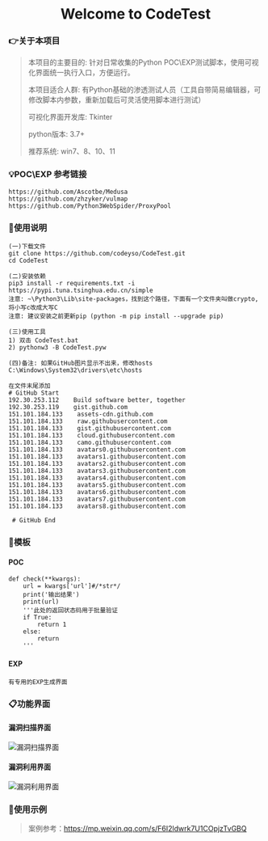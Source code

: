 <h1 align="center" >Welcome to CodeTest</h1>

### :point_right:关于本项目

>本项目的主要目的: 针对日常收集的Python POC\EXP测试脚本，使用可视化界面统一执行入口，方便运行。
>
>本项目适合人群: 有Python基础的渗透测试人员（工具自带简易编辑器，可修改脚本内参数，重新加载后可灵活使用脚本进行测试）
>
>可视化界面开发库: Tkinter
>
>python版本: 3.7+
>
>推荐系统: win7、8、10、11

### :bulb:POC\EXP 参考链接

```
https://github.com/Ascotbe/Medusa
https://github.com/zhzyker/vulmap
https://github.com/Python3WebSpider/ProxyPool
```


### :book:使用说明

```
(一)下载文件
git clone https://github.com/codeyso/CodeTest.git
cd CodeTest

(二)安装依赖
pip3 install -r requirements.txt -i https://pypi.tuna.tsinghua.edu.cn/simple
注意: ~\Python3\Lib\site-packages，找到这个路径，下面有一个文件夹叫做crypto,将小写c改成大写C
注意: 建议安装之前更新pip (python -m pip install --upgrade pip)

(三)使用工具
1) 双击 CodeTest.bat
2) pythonw3 -B CodeTest.pyw

(四)备注: 如果GitHub图片显示不出来，修改hosts
C:\Windows\System32\drivers\etc\hosts

在文件末尾添加
# GitHub Start 
192.30.253.112    Build software better, together 
192.30.253.119    gist.github.com
151.101.184.133    assets-cdn.github.com
151.101.184.133    raw.githubusercontent.com
151.101.184.133    gist.githubusercontent.com
151.101.184.133    cloud.githubusercontent.com
151.101.184.133    camo.githubusercontent.com
151.101.184.133    avatars0.githubusercontent.com
151.101.184.133    avatars1.githubusercontent.com
151.101.184.133    avatars2.githubusercontent.com
151.101.184.133    avatars3.githubusercontent.com
151.101.184.133    avatars4.githubusercontent.com
151.101.184.133    avatars5.githubusercontent.com
151.101.184.133    avatars6.githubusercontent.com
151.101.184.133    avatars7.githubusercontent.com
151.101.184.133    avatars8.githubusercontent.com

 # GitHub End
```


### :checkered_flag:模板
#### POC

```
def check(**kwargs):
	url = kwargs['url']#/*str*/
	print('输出结果')
	print(url)
	'''此处的返回状态码用于批量验证
	if True:
		return 1
	else:
		return
	'''
```


#### EXP

```
有专用的EXP生成界面
```


### :clipboard:功能界面
#### 漏洞扫描界面
![漏洞扫描界面](https://github.com/codeyso/CodeTest/blob/main/img/1.png "漏洞扫描界面")

#### 漏洞利用界面
![漏洞利用界面](https://github.com/codeyso/CodeTest/blob/main/img/2.png "漏洞利用界面")

### :open_file_folder:使用示例
>案例参考：https://mp.weixin.qq.com/s/F6I2ldwrk7U1COpjzTvGBQ

